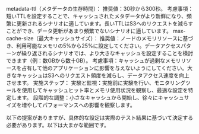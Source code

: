 metadata-ttl（メタデータの生存時間）：
推奨値：30秒から300秒。
考慮事項：短いTTLを設定することで、キャッシュされたメタデータがより新鮮になり、頻繁に更新されるシナリオに適しています。長いTTLはS3へのリクエストを減らすことができ、データ更新があまり頻繁でないシナリオに適しています。
max-cache-size（最大キャッシュサイズ）：
推奨値：ノードのメモリリソースに基づき、利用可能なメモリの5%から25%に設定してください。データアクセスパターンが繰り返されるシナリオでは、より大きなキャッシュを設定することを検討できます（例：数GBから数十GB）。
考慮事項：キャッシュが過剰なメモリリソースを占有して他のアプリケーションに影響を与えないようにしてください。大きなキャッシュはS3へのリクエスト頻度を減らし、データアクセス速度を向上させます。
実施ステップ：
実験と監視：実施前に実験を行い、モニタリングツールを使用してキャッシュヒット率とメモリ使用状況を観察し、最適な設定を特定します。
段階的な調整：小さなキャッシュから開始し、徐々にキャッシュサイズを増やしてパフォーマンスへの影響を観察します。

以下の提案がありますが、具体的な設定は実際のテスト結果に基づいて決定する必要があります。以下は大まかな範囲です。